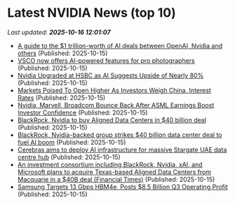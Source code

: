 # Latest NVIDIA News (top 10)
_Last updated: **2025-10-16 12:01:07**_

- [A guide to the $1 trillion-worth of AI deals between OpenAI, Nvidia and others](https://www.cnbc.com/2025/10/15/a-guide-to-1-trillion-worth-of-ai-deals-between-openai-nvidia.html) (Published: 2025-10-15)
- [VSCO now offers AI-powered features for pro photographers](https://9to5mac.com/2025/10/15/vsco-now-offers-ai-powered-features-for-pro-photographers/) (Published: 2025-10-15)
- [Nvidia Upgraded at HSBC as AI Suggests Upside of Nearly 80%](https://finance.yahoo.com/news/nvidia-upgraded-hsbc-ai-suggests-115531703.html) (Published: 2025-10-15)
- [Markets Poised To Open Higher As Investors Weigh China, Interest Rates](https://www.forbes.com/sites/catherinebrock/2025/10/15/markets-poised-to-open-higher-as-investors-weigh-china-interest-rates/) (Published: 2025-10-15)
- [Nvidia, Marvell, Broadcom Bounce Back After ASML Earnings Boost Investor Confidence](https://biztoc.com/x/05398909172e29e4) (Published: 2025-10-15)
- [BlackRock, Nvidia to buy Aligned Data Centers in $40 billion deal](https://www.channelnewsasia.com/business/blackrock-nvidia-backed-ai-consortium-buy-aligned-data-centers-in-40-billion-deal-5404131) (Published: 2025-10-15)
- [BlackRock, Nvidia-backed group strikes $40 billion data center deal to fuel AI boom](https://consent.yahoo.com/v2/collectConsent?sessionId=1_cc-session_f634bb6a-7b44-4300-be9d-c633f89b4fa2) (Published: 2025-10-15)
- [Cerebras aims to deploy AI infrastructure for massive Stargate UAE data centre hub](https://finance.yahoo.com/news/cerebras-aims-deploy-ai-infrastructure-113635298.html) (Published: 2025-10-15)
- [An investment consortium including BlackRock, Nvidia, xAI, and Microsoft plans to acquire Texas-based Aligned Data Centers from Macquarie in a $40B deal (Financial Times)](https://www.techmeme.com/251015/p19) (Published: 2025-10-15)
- [Samsung Targets 13 Gbps HBM4e, Posts $8.5 Billion Q3 Operating Profit](https://www.techpowerup.com/341923/samsung-targets-13-gbps-hbm4e-posts-usd-8-5-billion-q3-operating-profit) (Published: 2025-10-15)

